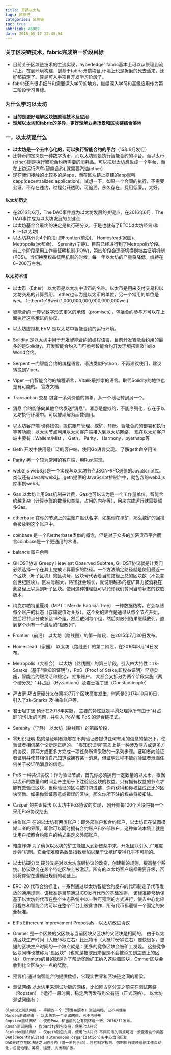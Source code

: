 ```yaml
---
title: 开搞以太坊
tags: 区块链
categories: 区块链
toc: true
abbrlink: 46989
date: 2018-05-17 22:49:54
---
```


### 关于区块链技术，fabric完成第一阶段目标
- 目前关于区块链技术的主流实现，hyperledger fabric基本上可以从原理到流程上，在到环境构建，到基于fabric开搞项目,环境上也是折磨的死去活来，还好都搞定了。算是可入手项目开发学习阶段了。
- fabric还有很多细节和需要深入学习的地方，继续深入学习和高级应用作为第二阶段学习目标。

### 为什么学习以太坊
<!-- more -->
- **目的是更好理解区块链原理技术及应用**
- **理解以太坊和fabric的差异，更好理解业务场景和区块链结合落地**

### 一，以太坊是什么

- **以太坊是一个去中心化的，可以执行智能合约的平台**（15年6月发行）
- 比特币的定义是一种数字货币，而以太坊则是执行智能合约的平台。而以太币(ether)则是执行智能合约所需要的消耗品。可以把以太坊想象成一个平台，而在上边运行汽车(智能合约),就需要汽油(ether)
- 现在我们接触的比较多的是app，而在区块链上搭建的app就叫dapp(decentralized application)。试想一下，如果一个合同的执行，不需要公证，不存在违约，过程公开透明，可追溯，永久存在，费用低廉。。太好。

#### 以太坊历史
- 在2016年6月，The DAO事件成为以太坊发展的关键点。在2016年6月，The DAO事件成为以太坊发展的关键点
- 以太坊基金会最终的决定是执行硬分叉，于是也就有了ETC(以太坊经典)和ETH(以太坊)
- 以太坊共分为4个阶段: 即Frontier(前沿)、 Homestead(家园)、 Metropolis(大都会)、 Serenity(宁静)。目前已经进行到了Metropolis阶段。前三个阶段采用工作量证明机制(POW)，第四阶段会逐渐切换到权益证明机制(POS)。当切换至权益证明机制的时候，每一年以太坊的产量将降低，维持在0~200万左右。

#### 以太坊术语

- 以太币（Ether）
以太币是以太坊中货币的名称。以太币是用来支付交易和以太坊交易的计算费用。 ether也认为是以太币的单位，另一个常用的单位是wei。 1ether=1e18wei (1,000,000,000,000,000,000wei)

- 智能合约
一套以数字形式定义的承诺（promises），包括合约参与方可以在上面执行这些承诺的协议。

- 以太坊虚拟机 EVM
是以太坊中智能合约的运行环境。

- Solidity
是以太坊中用于开发智能合约的编程语言，目前开发智能合约用的最多的是Solidity。开发智能合约入门可参考智能合约开发环境搭建及Hello World合约。

- Serpent
一门智能合约的编程语言，语法类似Python，不再建议使用，建议转换到Viper。

- Viper
一门智能合约的编程语言，Vitalik最推崇的语言。取代Solidity的地位也是有可能的。 官方文档

- Transaction 交易
包含一系列价值的转移，从一个地址转到另一个。

- 消息
合约能够向其他合约发送“消息”。消息是虚拟的，不能序列化，存在于以太坊执行环境中。可以被理解为函数调用。

- 以太坊客户端
也称钱包，提供账户管理、挖矿、转账、智能合约的部署和执行等等功能，以太坊节点利用以太坊客户端接入到以太坊网络。 现在以太坊客户端主要有：Wallent/Mist ， Geth， Parity， Harmony，pyethapp等

- Geth
开发中使用最广泛的客户端，使用Go语言实现。 了解geth命令用法

- Parity
另一个较为常用的客户端，用Rust实现。

- web3.js
web3.js是一个实现与以太坊节点JSON-RPC通信的JavaScript库。类似还有Java库web3j。 geth提供的JavaScript控制台中，就包含的web3.js库事例web3。

- Gas
以太坊上用Gas机制来计费，Gas也可以认为是一个工作量单位，智能合约越复杂（计算步骤的数量和类型，占用的内存等），用来完成运行就需要越多Gas。

- etherbase
在你的节点上的主账户默认名字，如果你在挖矿，那么挖矿的回报会被放到这个账户中。

- coinbase 是一个和etherbase类似的概念，但是对于众多的加密货币平台而言coinbase是一个更通用的术语。

- balance 账户余额

- GHOST协议
Greedy Heaviest Observed Subtree, GHOST协议就是让我们必须选择一个在其上完成计算最多的路径。一个方法确定路径就是使用最近一个区块（叶子区块）的区块号，区块号代表着当前路径上总的区块数（不包含创世纪区块）。区块号越大，路径就会越长，就说明越多的挖矿算力被消耗在此路径上以达到叶子区块。使用这种推理就可以允许我们赞同当前状态的权威版本。

- 梅克尔帕特里夏树（MPT：Merkle Patricia Tree）
一种数据结构，它会存储每个账户的状态（存储键值对关系）。这个树的建立是通过从每个节点开始，然后将节点分成多达16个组，然后散列每个组，然后对散列结果继续散列，直到整个树有一个最后的“根散列”。

- Frontier（前沿）
以太坊（路线图）的第一阶段，在2015年7月30日发布。

- Homestead（家园）
以太坊（路线图）的第二阶段，在2016年3月14日发布。

- Metropolis（大都会）
以太坊（路线图）的第三阶段，引入四大特性：zk-Snarks（基于"零知识证明"），PoS（Proof of Stake,即权益证明）早期实施，智能合约跟灵活和稳定， 抽象账户。 大都会又拆分为两个阶段实施（两个硬分叉）：拜占庭（Byzantium）及君士坦丁堡（Constantinople）

- 拜占庭
拜占庭硬分叉在第437万个区块高度发生，时间是2017年10月16日，引入了zk-Snarks 及 抽象账户等。

- 君士坦丁堡
预计在2018年实施， 主要的特性就是平滑处理掉所有由于"拜占庭"所引发的问题，并引入 PoW 和 PoS 的混合链模式。

- Serenity（宁静）
以太坊（路线图）的第四阶段，

- 零知识证明
指的是证明者能够在不向验证者提供任何有用的信息的情况下，使验证者相信某个论断是正确的。 "零知识证明"实质上是一种涉及两方或更多方的协议，即两方或更多方完成一项任务所需采取的一系列步骤。证明者向验证者证明并使其相信自己知道或拥有某一消息，但证明过程不能向验证者泄漏任何关于被证明消息的信息。

- PoS
一种共识协议：作为验证节点，首先你必须拥有一定数量的以太币，根据以太币的数量和时间会产生用于下注验证区块的权益。只有拥有权益的节点才能有效验证区块，当你验证的区块被打包进链，你将获得和你权益成正比的区块奖励。如果你验证恶意或错误的区块，那么你所下注的权益将被扣除。

- Casper 的共识算法
以太坊中PoS协议的实现， 刚开始每100个区块将有一个采用PoS协议挖出

- 抽象账户
在的以太坊有两类账户：即外部账户和合约账户，以太坊正在试图模糊二者的界限，即你可以同时拥有合约账户和外部账户，这种做法本质上就是让用户按照合约账户的格式来定义外部账户。

- 难度炸弹
为了确保以太坊的矿工能加入到新链条中来，开发团队引入了"难度炸弹"机制。它会使难度系数呈指数增加以至于让挖矿变得几乎不可能的。

- 以太坊硬分叉
硬分叉是对以太坊底层协议的改变，创建新的规则，提高整个系统。协议改变在某个特定区块上被激活。所有的以太坊客户端都需要升级，否则将停留在遵循旧规则的老链上。

- ERC-20
代币合约标准，一系列通过以太坊智能合约发布的代币制定了代币发放的通用规则。该标准是目前通过ICO发行代币的基础准则。 该标准能够确保基于以太坊的代币在整个生态系统中以一种可预测的方式进行，使去中心化应用程序和智能合约可以在整个平台上彼此协作，所有代币都遵循一个固定的安全标准。

- EIPs
Ethereum Improvement Proposals - 以太坊改进协议

- Ommer
是一个区块的父区块与当前区块父区块的父区块是相同的。 由于以太坊区块生产时间（大概15秒左右）比比特币（大概10分钟左右）要快很多。更短的区块生产时间的一个缺点就是：更多的竞争区块会被矿工发现。 这些竞争区块同样也被称为“孤区块”（也就是被挖出来但是不会被添加到主链上的区块） Ommers的目的就是为了帮助奖励矿工纳入这些孤区块，Ommer区块会收到比全区块少一点的奖励。

- 预言机
通过向智能合约提供数据，它现实世界和区块链之间的桥梁。


- 测试网络
以太坊用来测试功能的网络，比如拜占庭分叉之前先在测试网络（Ropsten）上运行一段时间，稳定后再发布到公有链（正式网络）。 以太坊测试网络有：

```
Olympic测试网络 - 早期的一个（预发布版本）测试网络，已不再使用
Morden测试网络 - 以太坊第一个测试网络，已不再使用
Ropsten测试网络 - 使用Pow，和当前的公有链环境一致，2016/11发布。
Kovan测试网络 - 仅parity钱包支持，使用PoA共识
Rinkeby测试网络 - 仅geth钱包支持，使用PoA共识 不同网络的特点可进一步查看这个问答
DAO(decentralized autonomous organization)去中心自治组织
DAO是建立在区块链之上的合约（或一系列合约），旨在制定规则、强制执行或使组织工作自动化，包括治理、筹资、运营、支出和扩张。
```